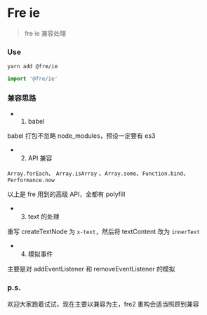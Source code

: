 # Fre ie

> fre ie 兼容处理

### Use

```shell
yarn add @fre/ie
```

```js
import '@fre/ie'
```

### 兼容思路

- 1. babel

babel 打包不忽略 node_modules，预设一定要有 es3

- 2. API 兼容

`Array.forEach`、 `Array.isArray` 、`Array.some`、`Function.bind`、 `Performance.now`

以上是 fre 用到的高级 API，全都有 polyfill

- 3. text 的处理

重写 createTextNode 为 `x-text`，然后将 textContent 改为 `innerText`

- 4. 模拟事件

主要是对 addEventListener 和 removeEventListener 的模拟

### p.s.

欢迎大家跑着试试，现在主要以兼容为主，fre2 重构会适当照顾到兼容